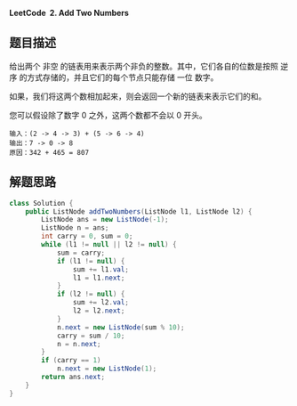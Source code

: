 **LeetCode&nbsp;&nbsp;2. Add Two Numbers**

## 题目描述

给出两个 非空 的链表用来表示两个非负的整数。其中，它们各自的位数是按照 逆序 的方式存储的，并且它们的每个节点只能存储 一位 数字。

如果，我们将这两个数相加起来，则会返回一个新的链表来表示它们的和。

您可以假设除了数字 0 之外，这两个数都不会以 0 开头。

```
输入：(2 -> 4 -> 3) + (5 -> 6 -> 4)
输出：7 -> 0 -> 8
原因：342 + 465 = 807
```

## 解题思路

```java
class Solution {
    public ListNode addTwoNumbers(ListNode l1, ListNode l2) {
        ListNode ans = new ListNode(-1);
        ListNode n = ans;
        int carry = 0, sum = 0;
        while (l1 != null || l2 != null) {
            sum = carry;
            if (l1 != null) { 
                sum += l1.val;
                l1 = l1.next;
            }
            if (l2 != null) { 
                sum += l2.val;
                l2 = l2.next;
            }
            n.next = new ListNode(sum % 10);
            carry = sum / 10;
            n = n.next;
        }
        if (carry == 1)
            n.next = new ListNode(1);
        return ans.next;
    }
}
```

